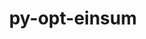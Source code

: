 ---
title: "py-opt-einsum"
layout: cache
categories: [package, develop]
meta: {"versions": ["3.3.0"], "compilers": ["gcc@=11.3.0", "gcc@=7.3.1"], "oss": ["amzn2", "ubuntu22.04"], "platforms": ["linux"], "targets": ["ivybridge", "x86_64_v3"], "stacks": ["ml-linux-x86_64-cpu", "ml-linux-x86_64-cuda", "ml-linux-x86_64-rocm"], "num_specs": 39, "num_specs_by_stack": {"ml-linux-x86_64-cuda": 13, "ml-linux-x86_64-cpu": 13, "ml-linux-x86_64-rocm": 10}}
spec_details: [{"hash": "3w7jgbq3roqi3id7hhteiesy6nlgwaau", "compiler": "gcc@=7.3.1", "versions": ["3.3.0"], "os": "amzn2", "platform": "linux", "target": "ivybridge", "variants": ["build_system=python_pip"], "stacks": [], "size": "-", "tarball": "https://binaries.spack.io/develop/build_cache/linux-amzn2-ivybridge/gcc-7.3.1/py-opt-einsum-3.3.0/linux-amzn2-ivybridge-gcc-7.3.1-py-opt-einsum-3.3.0-3w7jgbq3roqi3id7hhteiesy6nlgwaau.spack"}, {"hash": "5x23c6a3lp6x52zqokmdremc2qyediqa", "compiler": "gcc@=7.3.1", "versions": ["3.3.0"], "os": "amzn2", "platform": "linux", "target": "ivybridge", "variants": ["build_system=python_pip"], "stacks": [], "size": "-", "tarball": "https://binaries.spack.io/develop/build_cache/linux-amzn2-ivybridge/gcc-7.3.1/py-opt-einsum-3.3.0/linux-amzn2-ivybridge-gcc-7.3.1-py-opt-einsum-3.3.0-5x23c6a3lp6x52zqokmdremc2qyediqa.spack"}, {"hash": "scu3rdwrfy2sknbmtmzhd2upnqcgriyk", "compiler": "gcc@=7.3.1", "versions": ["3.3.0"], "os": "amzn2", "platform": "linux", "target": "ivybridge", "variants": ["build_system=python_pip"], "stacks": [], "size": "-", "tarball": "https://binaries.spack.io/develop/build_cache/linux-amzn2-ivybridge/gcc-7.3.1/py-opt-einsum-3.3.0/linux-amzn2-ivybridge-gcc-7.3.1-py-opt-einsum-3.3.0-scu3rdwrfy2sknbmtmzhd2upnqcgriyk.spack"}, {"hash": "blr5cmck5nkoqq2kfu2bhqzq25pcocuk", "compiler": "gcc@=7.3.1", "versions": ["3.3.0"], "os": "amzn2", "platform": "linux", "target": "ivybridge", "variants": ["build_system=python_pip"], "stacks": [], "size": "-", "tarball": "https://binaries.spack.io/develop/build_cache/linux-amzn2-ivybridge/gcc-7.3.1/py-opt-einsum-3.3.0/linux-amzn2-ivybridge-gcc-7.3.1-py-opt-einsum-3.3.0-blr5cmck5nkoqq2kfu2bhqzq25pcocuk.spack"}, {"hash": "p3q2ymw5u7mycbwz7svda35vhzh4ch3d", "compiler": "gcc@=7.3.1", "versions": ["3.3.0"], "os": "amzn2", "platform": "linux", "target": "ivybridge", "variants": ["build_system=python_pip"], "stacks": [], "size": "-", "tarball": "https://binaries.spack.io/develop/build_cache/linux-amzn2-ivybridge/gcc-7.3.1/py-opt-einsum-3.3.0/linux-amzn2-ivybridge-gcc-7.3.1-py-opt-einsum-3.3.0-p3q2ymw5u7mycbwz7svda35vhzh4ch3d.spack"}, {"hash": "jopsvsjwifpehvzgigvnsrtatgbirx56", "compiler": "gcc@=7.3.1", "versions": ["3.3.0"], "os": "amzn2", "platform": "linux", "target": "ivybridge", "variants": ["build_system=python_pip"], "stacks": [], "size": "-", "tarball": "https://binaries.spack.io/develop/build_cache/linux-amzn2-ivybridge/gcc-7.3.1/py-opt-einsum-3.3.0/linux-amzn2-ivybridge-gcc-7.3.1-py-opt-einsum-3.3.0-jopsvsjwifpehvzgigvnsrtatgbirx56.spack"}, {"hash": "h57hdjvs36t6ml36hpe73faurzhekfyz", "compiler": "gcc@=7.3.1", "versions": ["3.3.0"], "os": "amzn2", "platform": "linux", "target": "ivybridge", "variants": ["build_system=python_pip"], "stacks": [], "size": "-", "tarball": "https://binaries.spack.io/develop/build_cache/linux-amzn2-ivybridge/gcc-7.3.1/py-opt-einsum-3.3.0/linux-amzn2-ivybridge-gcc-7.3.1-py-opt-einsum-3.3.0-h57hdjvs36t6ml36hpe73faurzhekfyz.spack"}, {"hash": "7tt2ezdkpn6lilesqjcdwar4s35mrvez", "compiler": "gcc@=7.3.1", "versions": ["3.3.0"], "os": "amzn2", "platform": "linux", "target": "ivybridge", "variants": ["build_system=python_pip"], "stacks": [], "size": "-", "tarball": "https://binaries.spack.io/develop/build_cache/linux-amzn2-ivybridge/gcc-7.3.1/py-opt-einsum-3.3.0/linux-amzn2-ivybridge-gcc-7.3.1-py-opt-einsum-3.3.0-7tt2ezdkpn6lilesqjcdwar4s35mrvez.spack"}, {"hash": "273x2uq63jayvsttllefhlf7qnanuk75", "compiler": "gcc@=7.3.1", "versions": ["3.3.0"], "os": "amzn2", "platform": "linux", "target": "x86_64_v3", "variants": ["build_system=python_pip"], "stacks": [], "size": "-", "tarball": "https://binaries.spack.io/develop/build_cache/linux-amzn2-x86_64_v3/gcc-7.3.1/py-opt-einsum-3.3.0/linux-amzn2-x86_64_v3-gcc-7.3.1-py-opt-einsum-3.3.0-273x2uq63jayvsttllefhlf7qnanuk75.spack"}, {"hash": "dbssfzv5kfw73fsmirvgskvdkhh2n54y", "compiler": "gcc@=7.3.1", "versions": ["3.3.0"], "os": "amzn2", "platform": "linux", "target": "x86_64_v3", "variants": ["build_system=python_pip"], "stacks": [], "size": "-", "tarball": "https://binaries.spack.io/develop/build_cache/linux-amzn2-x86_64_v3/gcc-7.3.1/py-opt-einsum-3.3.0/linux-amzn2-x86_64_v3-gcc-7.3.1-py-opt-einsum-3.3.0-dbssfzv5kfw73fsmirvgskvdkhh2n54y.spack"}, {"hash": "xhxgvv65zh6n5dwqvdtoqbza3elps3nv", "compiler": "gcc@=7.3.1", "versions": ["3.3.0"], "os": "amzn2", "platform": "linux", "target": "x86_64_v3", "variants": ["build_system=python_pip"], "stacks": [], "size": "-", "tarball": "https://binaries.spack.io/develop/build_cache/linux-amzn2-x86_64_v3/gcc-7.3.1/py-opt-einsum-3.3.0/linux-amzn2-x86_64_v3-gcc-7.3.1-py-opt-einsum-3.3.0-xhxgvv65zh6n5dwqvdtoqbza3elps3nv.spack"}, {"hash": "jccjf3tq43gfv4zmb6s6dz5tfvjakckz", "compiler": "gcc@=7.3.1", "versions": ["3.3.0"], "os": "amzn2", "platform": "linux", "target": "x86_64_v3", "variants": [], "stacks": [], "size": "-", "tarball": "https://binaries.spack.io/develop/build_cache/linux-amzn2-x86_64_v3/gcc-7.3.1/py-opt-einsum-3.3.0/linux-amzn2-x86_64_v3-gcc-7.3.1-py-opt-einsum-3.3.0-jccjf3tq43gfv4zmb6s6dz5tfvjakckz.spack"}, {"hash": "dltg4fzai4u7kpwgbal6b4kkkpnkiuj7", "compiler": "gcc@=7.3.1", "versions": ["3.3.0"], "os": "amzn2", "platform": "linux", "target": "x86_64_v3", "variants": [], "stacks": [], "size": "-", "tarball": "https://binaries.spack.io/develop/build_cache/linux-amzn2-x86_64_v3/gcc-7.3.1/py-opt-einsum-3.3.0/linux-amzn2-x86_64_v3-gcc-7.3.1-py-opt-einsum-3.3.0-dltg4fzai4u7kpwgbal6b4kkkpnkiuj7.spack"}, {"hash": "rwklo7nv65xtsg7vkzu5satowft77z4n", "compiler": "gcc@=7.3.1", "versions": ["3.3.0"], "os": "amzn2", "platform": "linux", "target": "x86_64_v3", "variants": ["build_system=python_pip"], "stacks": [], "size": "-", "tarball": "https://binaries.spack.io/develop/build_cache/linux-amzn2-x86_64_v3/gcc-7.3.1/py-opt-einsum-3.3.0/linux-amzn2-x86_64_v3-gcc-7.3.1-py-opt-einsum-3.3.0-rwklo7nv65xtsg7vkzu5satowft77z4n.spack"}, {"hash": "hkoe4daxbqfvgyycbhf3hgwgbwf6xlbk", "compiler": "gcc@=7.3.1", "versions": ["3.3.0"], "os": "amzn2", "platform": "linux", "target": "x86_64_v3", "variants": ["build_system=python_pip"], "stacks": [], "size": "-", "tarball": "https://binaries.spack.io/develop/build_cache/linux-amzn2-x86_64_v3/gcc-7.3.1/py-opt-einsum-3.3.0/linux-amzn2-x86_64_v3-gcc-7.3.1-py-opt-einsum-3.3.0-hkoe4daxbqfvgyycbhf3hgwgbwf6xlbk.spack"}, {"hash": "oi4f7gk57jbsgxknnswdj2djbhcjlg2j", "compiler": "gcc@=7.3.1", "versions": ["3.3.0"], "os": "amzn2", "platform": "linux", "target": "x86_64_v3", "variants": ["build_system=python_pip"], "stacks": [], "size": "-", "tarball": "https://binaries.spack.io/develop/build_cache/linux-amzn2-x86_64_v3/gcc-7.3.1/py-opt-einsum-3.3.0/linux-amzn2-x86_64_v3-gcc-7.3.1-py-opt-einsum-3.3.0-oi4f7gk57jbsgxknnswdj2djbhcjlg2j.spack"}, {"hash": "djtmstofxahr5sb6h6subh2vdmvbopsv", "compiler": "gcc@=7.3.1", "versions": ["3.3.0"], "os": "amzn2", "platform": "linux", "target": "x86_64_v3", "variants": ["build_system=python_pip"], "stacks": [], "size": "-", "tarball": "https://binaries.spack.io/develop/build_cache/linux-amzn2-x86_64_v3/gcc-7.3.1/py-opt-einsum-3.3.0/linux-amzn2-x86_64_v3-gcc-7.3.1-py-opt-einsum-3.3.0-djtmstofxahr5sb6h6subh2vdmvbopsv.spack"}, {"hash": "ubtljk2eq4snsm7grwlbhfqgydkh5wyc", "compiler": "gcc@=7.3.1", "versions": ["3.3.0"], "os": "amzn2", "platform": "linux", "target": "x86_64_v3", "variants": [], "stacks": [], "size": "-", "tarball": "https://binaries.spack.io/develop/build_cache/linux-amzn2-x86_64_v3/gcc-7.3.1/py-opt-einsum-3.3.0/linux-amzn2-x86_64_v3-gcc-7.3.1-py-opt-einsum-3.3.0-ubtljk2eq4snsm7grwlbhfqgydkh5wyc.spack"}, {"hash": "rqobngphfc6noy6o7progtuqt2vtcggp", "compiler": "gcc@=7.3.1", "versions": ["3.3.0"], "os": "amzn2", "platform": "linux", "target": "x86_64_v3", "variants": ["build_system=python_pip"], "stacks": [], "size": "-", "tarball": "https://binaries.spack.io/develop/build_cache/linux-amzn2-x86_64_v3/gcc-7.3.1/py-opt-einsum-3.3.0/linux-amzn2-x86_64_v3-gcc-7.3.1-py-opt-einsum-3.3.0-rqobngphfc6noy6o7progtuqt2vtcggp.spack"}, {"hash": "34jodiyxcinbckkbxzzhpeawhwtxvplf", "compiler": "gcc@=7.3.1", "versions": ["3.3.0"], "os": "amzn2", "platform": "linux", "target": "x86_64_v3", "variants": [], "stacks": [], "size": "-", "tarball": "https://binaries.spack.io/develop/build_cache/linux-amzn2-x86_64_v3/gcc-7.3.1/py-opt-einsum-3.3.0/linux-amzn2-x86_64_v3-gcc-7.3.1-py-opt-einsum-3.3.0-34jodiyxcinbckkbxzzhpeawhwtxvplf.spack"}, {"hash": "sjl3ciw2n5v4ghdhfxlvxuaaoyvszsai", "compiler": "gcc@=7.3.1", "versions": ["3.3.0"], "os": "amzn2", "platform": "linux", "target": "x86_64_v3", "variants": ["build_system=python_pip"], "stacks": [], "size": "-", "tarball": "https://binaries.spack.io/develop/build_cache/linux-amzn2-x86_64_v3/gcc-7.3.1/py-opt-einsum-3.3.0/linux-amzn2-x86_64_v3-gcc-7.3.1-py-opt-einsum-3.3.0-sjl3ciw2n5v4ghdhfxlvxuaaoyvszsai.spack"}, {"hash": "vdulbtkmmdnmm3e4fjaeyxjobdeifdgb", "compiler": "gcc@=7.3.1", "versions": ["3.3.0"], "os": "amzn2", "platform": "linux", "target": "x86_64_v3", "variants": ["build_system=python_pip"], "stacks": [], "size": "-", "tarball": "https://binaries.spack.io/develop/build_cache/linux-amzn2-x86_64_v3/gcc-7.3.1/py-opt-einsum-3.3.0/linux-amzn2-x86_64_v3-gcc-7.3.1-py-opt-einsum-3.3.0-vdulbtkmmdnmm3e4fjaeyxjobdeifdgb.spack"}, {"hash": "ixfgyulwwb2jedb7hn44ckkcoijrfle6", "compiler": "gcc@=7.3.1", "versions": ["3.3.0"], "os": "amzn2", "platform": "linux", "target": "x86_64_v3", "variants": [], "stacks": [], "size": "-", "tarball": "https://binaries.spack.io/develop/build_cache/linux-amzn2-x86_64_v3/gcc-7.3.1/py-opt-einsum-3.3.0/linux-amzn2-x86_64_v3-gcc-7.3.1-py-opt-einsum-3.3.0-ixfgyulwwb2jedb7hn44ckkcoijrfle6.spack"}, {"hash": "uexnrkojp2xxtnca6ctvpaoj2qxlmv6r", "compiler": "gcc@=7.3.1", "versions": ["3.3.0"], "os": "amzn2", "platform": "linux", "target": "x86_64_v3", "variants": ["build_system=python_pip"], "stacks": [], "size": "-", "tarball": "https://binaries.spack.io/develop/build_cache/linux-amzn2-x86_64_v3/gcc-7.3.1/py-opt-einsum-3.3.0/linux-amzn2-x86_64_v3-gcc-7.3.1-py-opt-einsum-3.3.0-uexnrkojp2xxtnca6ctvpaoj2qxlmv6r.spack"}, {"hash": "n7pf6uqsjl3f6byhrhvvt4xrb3s3u7nv", "compiler": "gcc@=7.3.1", "versions": ["3.3.0"], "os": "amzn2", "platform": "linux", "target": "x86_64_v3", "variants": [], "stacks": [], "size": "-", "tarball": "https://binaries.spack.io/develop/build_cache/linux-amzn2-x86_64_v3/gcc-7.3.1/py-opt-einsum-3.3.0/linux-amzn2-x86_64_v3-gcc-7.3.1-py-opt-einsum-3.3.0-n7pf6uqsjl3f6byhrhvvt4xrb3s3u7nv.spack"}, {"hash": "x2nzon6kwfvxt5hj4hfmuarlglmmvnic", "compiler": "gcc@=11.3.0", "versions": ["3.3.0"], "os": "ubuntu22.04", "platform": "linux", "target": "x86_64_v3", "variants": ["build_system=python_pip"], "stacks": ["ml-linux-x86_64-cuda", "ml-linux-x86_64-cpu"], "size": "-", "tarball": "https://binaries.spack.io/develop/build_cache/linux-ubuntu22.04-x86_64_v3/gcc-11.3.0/py-opt-einsum-3.3.0/linux-ubuntu22.04-x86_64_v3-gcc-11.3.0-py-opt-einsum-3.3.0-x2nzon6kwfvxt5hj4hfmuarlglmmvnic.spack"}, {"hash": "mgtv5yd365y35tnjglkxd6ihwwuqij5f", "compiler": "gcc@=11.3.0", "versions": ["3.3.0"], "os": "ubuntu22.04", "platform": "linux", "target": "x86_64_v3", "variants": ["build_system=python_pip"], "stacks": ["ml-linux-x86_64-cuda"], "size": "-", "tarball": "https://binaries.spack.io/develop/build_cache/linux-ubuntu22.04-x86_64_v3/gcc-11.3.0/py-opt-einsum-3.3.0/linux-ubuntu22.04-x86_64_v3-gcc-11.3.0-py-opt-einsum-3.3.0-mgtv5yd365y35tnjglkxd6ihwwuqij5f.spack"}, {"hash": "wc4vyum6ukqj3xsvtv2l7l6wrhic3uwh", "compiler": "gcc@=11.3.0", "versions": ["3.3.0"], "os": "ubuntu22.04", "platform": "linux", "target": "x86_64_v3", "variants": ["build_system=python_pip"], "stacks": ["ml-linux-x86_64-cuda", "ml-linux-x86_64-cpu"], "size": "-", "tarball": "https://binaries.spack.io/develop/build_cache/linux-ubuntu22.04-x86_64_v3/gcc-11.3.0/py-opt-einsum-3.3.0/linux-ubuntu22.04-x86_64_v3-gcc-11.3.0-py-opt-einsum-3.3.0-wc4vyum6ukqj3xsvtv2l7l6wrhic3uwh.spack"}, {"hash": "ffppyca5fc4rczx4qlvbi2ilezsdd2rz", "compiler": "gcc@=11.3.0", "versions": ["3.3.0"], "os": "ubuntu22.04", "platform": "linux", "target": "x86_64_v3", "variants": ["build_system=python_pip"], "stacks": ["ml-linux-x86_64-cpu"], "size": "-", "tarball": "https://binaries.spack.io/develop/build_cache/linux-ubuntu22.04-x86_64_v3/gcc-11.3.0/py-opt-einsum-3.3.0/linux-ubuntu22.04-x86_64_v3-gcc-11.3.0-py-opt-einsum-3.3.0-ffppyca5fc4rczx4qlvbi2ilezsdd2rz.spack"}, {"hash": "bjmwsqgzkq3ivrlbs3di3kqno5okfbmm", "compiler": "gcc@=11.3.0", "versions": ["3.3.0"], "os": "ubuntu22.04", "platform": "linux", "target": "x86_64_v3", "variants": ["build_system=python_pip"], "stacks": ["ml-linux-x86_64-cuda", "ml-linux-x86_64-cpu", "ml-linux-x86_64-rocm"], "size": "-", "tarball": "https://binaries.spack.io/develop/build_cache/linux-ubuntu22.04-x86_64_v3/gcc-11.3.0/py-opt-einsum-3.3.0/linux-ubuntu22.04-x86_64_v3-gcc-11.3.0-py-opt-einsum-3.3.0-bjmwsqgzkq3ivrlbs3di3kqno5okfbmm.spack"}, {"hash": "ski724xmxwmxl34d6lof5f6ig3zfxobi", "compiler": "gcc@=11.3.0", "versions": ["3.3.0"], "os": "ubuntu22.04", "platform": "linux", "target": "x86_64_v3", "variants": ["build_system=python_pip"], "stacks": ["ml-linux-x86_64-cuda", "ml-linux-x86_64-cpu", "ml-linux-x86_64-rocm"], "size": "-", "tarball": "https://binaries.spack.io/develop/build_cache/linux-ubuntu22.04-x86_64_v3/gcc-11.3.0/py-opt-einsum-3.3.0/linux-ubuntu22.04-x86_64_v3-gcc-11.3.0-py-opt-einsum-3.3.0-ski724xmxwmxl34d6lof5f6ig3zfxobi.spack"}, {"hash": "vmf6zhv6kdqlexver4gnyt2ex3gktr2v", "compiler": "gcc@=11.3.0", "versions": ["3.3.0"], "os": "ubuntu22.04", "platform": "linux", "target": "x86_64_v3", "variants": ["build_system=python_pip"], "stacks": ["ml-linux-x86_64-cuda", "ml-linux-x86_64-cpu", "ml-linux-x86_64-rocm"], "size": "-", "tarball": "https://binaries.spack.io/develop/build_cache/linux-ubuntu22.04-x86_64_v3/gcc-11.3.0/py-opt-einsum-3.3.0/linux-ubuntu22.04-x86_64_v3-gcc-11.3.0-py-opt-einsum-3.3.0-vmf6zhv6kdqlexver4gnyt2ex3gktr2v.spack"}, {"hash": "l27f7qyojfqagnwoycjhxzea7kyepo3u", "compiler": "gcc@=11.3.0", "versions": ["3.3.0"], "os": "ubuntu22.04", "platform": "linux", "target": "x86_64_v3", "variants": ["build_system=python_pip"], "stacks": ["ml-linux-x86_64-cuda", "ml-linux-x86_64-cpu", "ml-linux-x86_64-rocm"], "size": "-", "tarball": "https://binaries.spack.io/develop/build_cache/linux-ubuntu22.04-x86_64_v3/gcc-11.3.0/py-opt-einsum-3.3.0/linux-ubuntu22.04-x86_64_v3-gcc-11.3.0-py-opt-einsum-3.3.0-l27f7qyojfqagnwoycjhxzea7kyepo3u.spack"}, {"hash": "msp74clefjir6753re3hi5lndievkkwx", "compiler": "gcc@=11.3.0", "versions": ["3.3.0"], "os": "ubuntu22.04", "platform": "linux", "target": "x86_64_v3", "variants": ["build_system=python_pip"], "stacks": ["ml-linux-x86_64-cuda", "ml-linux-x86_64-cpu", "ml-linux-x86_64-rocm"], "size": "-", "tarball": "https://binaries.spack.io/develop/build_cache/linux-ubuntu22.04-x86_64_v3/gcc-11.3.0/py-opt-einsum-3.3.0/linux-ubuntu22.04-x86_64_v3-gcc-11.3.0-py-opt-einsum-3.3.0-msp74clefjir6753re3hi5lndievkkwx.spack"}, {"hash": "lebt5ej7me3wpwc3lws3pt2syihjqbys", "compiler": "gcc@=11.3.0", "versions": ["3.3.0"], "os": "ubuntu22.04", "platform": "linux", "target": "x86_64_v3", "variants": ["build_system=python_pip"], "stacks": ["ml-linux-x86_64-cuda", "ml-linux-x86_64-cpu", "ml-linux-x86_64-rocm"], "size": "-", "tarball": "https://binaries.spack.io/develop/build_cache/linux-ubuntu22.04-x86_64_v3/gcc-11.3.0/py-opt-einsum-3.3.0/linux-ubuntu22.04-x86_64_v3-gcc-11.3.0-py-opt-einsum-3.3.0-lebt5ej7me3wpwc3lws3pt2syihjqbys.spack"}, {"hash": "2s7qbv7qkbpxdmwuraghyxlsoisi2fi4", "compiler": "gcc@=11.3.0", "versions": ["3.3.0"], "os": "ubuntu22.04", "platform": "linux", "target": "x86_64_v3", "variants": ["build_system=python_pip"], "stacks": ["ml-linux-x86_64-cuda", "ml-linux-x86_64-cpu", "ml-linux-x86_64-rocm"], "size": "-", "tarball": "https://binaries.spack.io/develop/build_cache/linux-ubuntu22.04-x86_64_v3/gcc-11.3.0/py-opt-einsum-3.3.0/linux-ubuntu22.04-x86_64_v3-gcc-11.3.0-py-opt-einsum-3.3.0-2s7qbv7qkbpxdmwuraghyxlsoisi2fi4.spack"}, {"hash": "po7kko5qy3j5wzbimqebyoxdrrkitkrt", "compiler": "gcc@=11.3.0", "versions": ["3.3.0"], "os": "ubuntu22.04", "platform": "linux", "target": "x86_64_v3", "variants": ["build_system=python_pip"], "stacks": ["ml-linux-x86_64-cuda", "ml-linux-x86_64-cpu", "ml-linux-x86_64-rocm"], "size": "-", "tarball": "https://binaries.spack.io/develop/build_cache/linux-ubuntu22.04-x86_64_v3/gcc-11.3.0/py-opt-einsum-3.3.0/linux-ubuntu22.04-x86_64_v3-gcc-11.3.0-py-opt-einsum-3.3.0-po7kko5qy3j5wzbimqebyoxdrrkitkrt.spack"}, {"hash": "2wncdf2p53ggonuarrzzfprsskerwjos", "compiler": "gcc@=11.3.0", "versions": ["3.3.0"], "os": "ubuntu22.04", "platform": "linux", "target": "x86_64_v3", "variants": ["build_system=python_pip"], "stacks": ["ml-linux-x86_64-cuda", "ml-linux-x86_64-cpu", "ml-linux-x86_64-rocm"], "size": "-", "tarball": "https://binaries.spack.io/develop/build_cache/linux-ubuntu22.04-x86_64_v3/gcc-11.3.0/py-opt-einsum-3.3.0/linux-ubuntu22.04-x86_64_v3-gcc-11.3.0-py-opt-einsum-3.3.0-2wncdf2p53ggonuarrzzfprsskerwjos.spack"}, {"hash": "goigo2ndykgsxmiijcesawkvbhj74nsn", "compiler": "gcc@=11.3.0", "versions": ["3.3.0"], "os": "ubuntu22.04", "platform": "linux", "target": "x86_64_v3", "variants": ["build_system=python_pip"], "stacks": ["ml-linux-x86_64-cuda", "ml-linux-x86_64-cpu", "ml-linux-x86_64-rocm"], "size": "-", "tarball": "https://binaries.spack.io/develop/build_cache/linux-ubuntu22.04-x86_64_v3/gcc-11.3.0/py-opt-einsum-3.3.0/linux-ubuntu22.04-x86_64_v3-gcc-11.3.0-py-opt-einsum-3.3.0-goigo2ndykgsxmiijcesawkvbhj74nsn.spack"}]
---